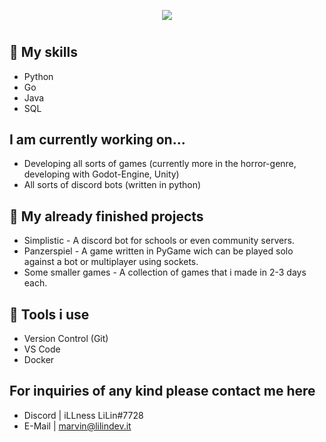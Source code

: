 <p align="center">
  <img src="https://media4.giphy.com/media/0l19o4d8MLvDDXi1SV/giphy.gif">
</p>
<h1></h1>


## 💪 My skills
- Python<br>
- Go<br>
- Java<br>
- SQL<br>

## I am currently working on...

- Developing all sorts of games (currently more in the horror-genre, developing with Godot-Engine, Unity)
- All sorts of discord bots (written in python)

## 🤖 My already finished projects

- Simplistic - A discord bot for schools or even community servers.
- Panzerspiel - A game written in PyGame wich can be played solo against a bot or multiplayer using sockets.
- Some smaller games - A collection of games that i made in 2-3 days each.

## 🔧 Tools i use
- Version Control (Git)
- VS Code
- Docker

## For inquiries of any kind please contact me here
- Discord | iLLness LiLin#7728
- E-Mail | marvin@lilindev.it
